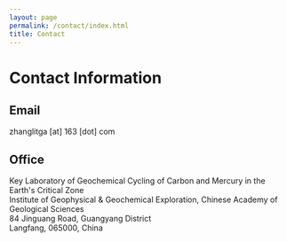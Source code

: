```yaml
---
layout: page
permalink: /contact/index.html
title: Contact
---
```


# Contact Information

## Email
zhanglitga [at] 163 [dot] com 

## Office
Key Laboratory of Geochemical Cycling of Carbon and Mercury in the Earth's Critical Zone\
Institute of Geophysical & Geochemical Exploration, Chinese Academy of Geological Sciences\
84 Jinguang Road, Guangyang District\
Langfang, 065000, China








